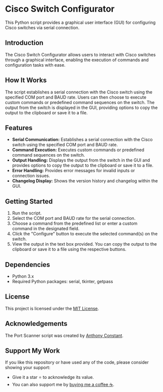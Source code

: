 # Cisco Switch Configurator

This Python script provides a graphical user interface (GUI) for configuring Cisco switches via serial connection.

## Introduction

The Cisco Switch Configurator allows users to interact with Cisco switches through a graphical interface, enabling the execution of commands and configuration tasks with ease.

## How It Works

The script establishes a serial connection with the Cisco switch using the specified COM port and BAUD rate. Users can then choose to execute custom commands or predefined command sequences on the switch. The output from the switch is displayed in the GUI, providing options to copy the output to the clipboard or save it to a file.

## Features

- **Serial Communication:** Establishes a serial connection with the Cisco switch using the specified COM port and BAUD rate.
- **Command Execution:** Executes custom commands or predefined command sequences on the switch.
- **Output Handling:** Displays the output from the switch in the GUI and provides options to copy the output to the clipboard or save it to a file.
- **Error Handling:** Provides error messages for invalid inputs or connection issues.
- **Changelog Display:** Shows the version history and changelog within the GUI.

## Getting Started

1. Run the script.
2. Select the COM port and BAUD rate for the serial connection.
3. Choose a command from the predefined list or enter a custom command in the designated field.
4. Click the "Configure" button to execute the selected command(s) on the switch.
5. View the output in the text box provided. You can copy the output to the clipboard or save it to a file using the respective buttons.

## Dependencies

- Python 3.x
- Required Python packages: serial, tkinter, getpass

## License

This project is licensed under the [MIT License](https://opensource.org/licenses/MIT).

## Acknowledgements

The Port Scanner script was created by [Anthony Constant](https://anthonyconstant.co.uk/).

## Support My Work

If you like this repository or have used any of the code, please consider showing your support:

- Give it a star ⭐️ to acknowledge its value.
- You can also support me by [buying me a coffee ☕️](https://ko-fi.com/W7W144CAO).
